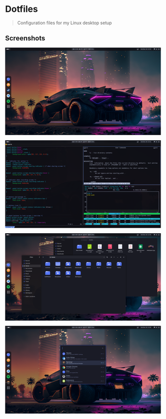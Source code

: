 # Dotfiles
> Configuration files for my Linux desktop setup

## Screenshots

![GNOME Desktop](screenshots/gnome-desktop-01.png)

![Command Line](screenshots/command-line-01.png)

![Nautilus Window](screenshots/nautilus-01.png)

![Ulauncher Theme](screenshots/ulauncher-01.png)

